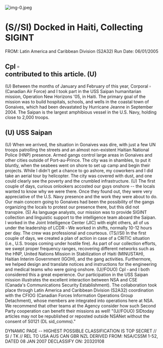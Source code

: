 ![img-0.jpeg](img-0.jpeg)

# (S//SI) Docked in Haiti, Collecting SIGINT 

FROM:
Latin America and Caribbean Division (S2A32)
Run Date: 06/01/2005

## Cpl $\square$ <br> contributed to this article. (U)

(U) Between the months of January and February of this year, Corporal $\square$ (Canadian Air Force) and I took part in the USS Saipan humanitarian mission, Operation New Horizons '05, in Haiti. The primary goal of the mission was to build hospitals, schools, and wells in the coastal town of Gonaives, which had been devastated by Hurricane Jeanne in September 2004. The Saipan is the largest amphibious vessel in the U.S. Navy, holding close to 2,000 troops.

## (U) USS Saipan

(U) When we arrived, the situation in Gonaives was dire, with just a few UN troops patrolling the streets and an almost non-existent Haitian National Police (HNP) presence. Armed gangs control large areas in Gonaives and other cities outside of Port-au-Prince. The city was in shambles, to put it bluntly, when the seabees went on shore to set up camp and begin their projects. While I didn't get a chance to go ashore, my coworkers and I did take an aerial tour by helicopter. The city was covered with dust, and one could clearly see the poverty and the crumbled infrastructure.
(U) The first couple of days, curious onlookers accosted our guys onshore -- the locals wanted to know why we were there. Once they found out, they were very appreciative of the U.S. Navy presence and the work they were about to do. Our main concern going to Gonaives had been the possibility of the gangs organizing the locals to protest our presence there, but this did not transpire.
(S) As language analysts, our mission was to provide SIGINT collection and linguistic support to the intelligence team aboard the Saipan. I worked in the Joint Intelligence Center (JIC) with eight others, all of us under the leadership of LCDR $\square$ We worked in shifts, normally 10-12 hours per day. The crew was professional and courteous.
(TS//SI) In the first couple of days, we created a plan of action in case of a CRITIC situation (i.e., U.S. troops coming under hostile fire). As part of our collection efforts, we swept proper frequency ranges, recovering different networks such as the HNP, United Nations Mission in Stabilization of Haiti (MINUSTAH), Haitian Interim Government (IGOH), and the gang activities. Furthermore, we helped design and translate notices and instructions for the engineering and medical teams who were going onshore.
(U//FOUO) Cpl $\square$ and I both considered this a great experience. Our participation in the USS Saipan mission illustrates the excellent interaction between NSA and CSE (Canada's Communications Security Establishment). The collaboration took place through Latin America and Caribbean Division (S2A32) coordination with the CFIOG (Canadian Forces Information Operations Group Detachment), whose members are integrated into operations here at NSA. We recommend that other teams at the Agency consider how such Second Party cooperation can benefit their missions as well!
"(U//FOUO) SIDtoday articles may not be republished or reposted outside NSANet without the consent of S0121 (DL sid_comms)."

DYNAMIC PAGE -- HIGHEST POSSIBLE CLASSIFICATION IS TOP SECRET // SI / TK // REL TO USA AUS CAN GBR NZL
DERIVED FROM: NSA/CSSM 1-52, DATED 08 JAN 2007 DECLASSIFY ON: 20320108
